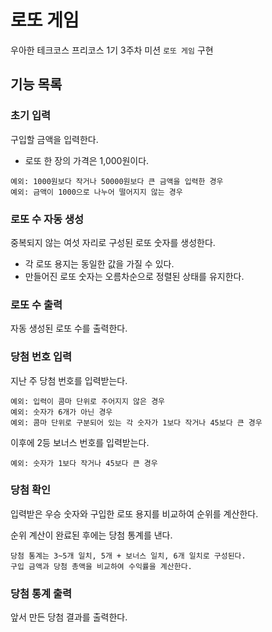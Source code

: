 # 로또 게임

우아한 테크코스 프리코스 1기 3주차 미션 `로또 게임` 구현

## 기능 목록

### 초기 입력

구입할 금액을 입력한다.
- 로또 한 장의 가격은 1,000원이다.
```text
예외: 1000원보다 작거나 50000원보다 큰 금액을 입력한 경우
예외: 금액이 1000으로 나누어 떨어지지 않는 경우
```

### 로또 수 자동 생성

중복되지 않는 여섯 자리로 구성된 로또 숫자를 생성한다.
- 각 로또 용지는 동일한 값을 가질 수 있다.
- 만들어진 로또 숫자는 오름차순으로 정렬된 상태를 유지한다.

### 로또 수 출력

자동 생성된 로또 수를 출력한다.

### 당첨 번호 입력

지난 주 당첨 번호를 입력받는다.
```text
예외: 입력이 콤마 단위로 주어지지 않은 경우
예외: 숫자가 6개가 아닌 경우
예외: 콤마 단위로 구분되어 있는 각 숫자가 1보다 작거나 45보다 큰 경우
```

이후에 2등 보너스 번호를 입력받는다.
```text
예외: 숫자가 1보다 작거나 45보다 큰 경우
```

### 당첨 확인

입력받은 우승 숫자와 구입한 로또 용지를 비교하여 순위를 계산한다.

순위 계산이 완료된 후에는 당첨 통계를 낸다.
```text
당첨 통계는 3~5개 일치, 5개 + 보너스 일치, 6개 일치로 구성된다.
구입 금액과 당첨 총액을 비교하여 수익률을 계산한다.
```

### 당첨 통계 출력
앞서 만든 당첨 결과를 출력한다. 
